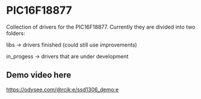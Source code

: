 # PIC16F18877

Collection of drivers for the PIC16F18877. Currently they are divided into two folders:

libs -> drivers finished (could still use improvements)

in_progess -> drivers that are under development

## Demo video here
https://odysee.com/@rcjk:e/ssd1306_demo:e